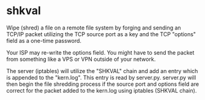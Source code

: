 # shkval

Wipe (shred) a file on a remote file system by forging and sending an TCP/IP packet utilizing the TCP source port as a key and the TCP "options" field as a one-time password.

Your ISP may re-write the options field. You might have to send the packet from something like a VPS or VPN outside of your network.

The server (iptables) will utilize the "SHKVAL" chain and add an entry which is appended to the "kern.log". This entry is read by server.py. server.py will then begin the file shredding process if the source port and options field are correct for the packet added to the kern.log using iptables (SHKVAL chain).
